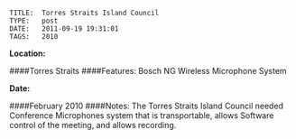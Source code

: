     
    TITLE: 	Torres Straits Island Council	
    TYPE: 	post	
    DATE: 	2011-09-19 19:31:01	
    TAGS: 	2010	


**Location:**





####Torres Straits
####Features:
Bosch NG Wireless Microphone System

**Date:**





####February 2010
####Notes:
The Torres Straits Island Council needed Conference Microphones system that is transportable, allows Software control of the meeting, and allows recording.


























